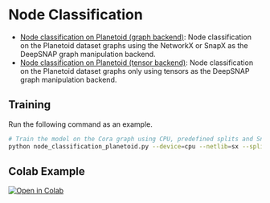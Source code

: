 # Node Classification

* [Node classification on Planetoid (graph backend)](node_classification_planetoid.py): Node classification on the Planetoid dataset graphs using the NetworkX or SnapX as the DeepSNAP graph manipulation backend.
* [Node classification on Planetoid (tensor backend)](node_classification_planetoid_tensor.py): Node classification on the Planetoid dataset graphs only using tensors as the DeepSNAP graph manipulation backend.

## Training

Run the following command as an example.

```sh
# Train the model on the Cora graph using CPU, predefined splits and SnapX as the backend library
python node_classification_planetoid.py --device=cpu --netlib=sx --split=fixed
```

## Colab Example

[![Open in Colab](https://colab.research.google.com/assets/colab-badge.svg)](https://colab.research.google.com/drive/1tVS0fML6FnZSbArFQ711Lz8flYHliS1s?usp=sharing)